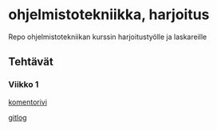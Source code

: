 # ohjelmistotekniikka, harjoitus

Repo ohjelmistotekniikan kurssin harjoitustyölle ja laskareille


## Tehtävät
### Viikko 1
[komentorivi](https://github.com/KyperCT/ohjelmistotekniikka-harjoitus/blob/main/laskarit/viikko1/komentorivi.txt)

[gitlog](https://github.com/KyperCT/ohjelmistotekniikka-harjoitus/blob/main/laskarit/viikko1/gitlog.txt)
